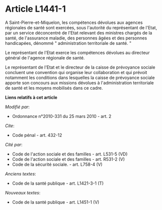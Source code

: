 # Article L1441-1

A Saint-Pierre-et-Miquelon, les compétences dévolues aux agences régionales de santé sont exercées, sous l'autorité du
représentant de l'Etat, par un service déconcentré de l'Etat relevant des ministres chargés de la santé, de l'assurance
maladie, des personnes âgées et des personnes handicapées, dénommé " administration territoriale de santé. " 

Le représentant de l'Etat exerce les compétences dévolues au directeur général de l'agence régionale de santé. 

Le représentant de l'Etat et le directeur de la caisse de prévoyance sociale concluent une convention qui organise leur
collaboration et qui prévoit notamment les conditions dans lesquelles la caisse de prévoyance sociale apporte son concours
aux missions dévolues à l'administration territoriale de santé et les moyens mobilisés dans ce cadre.

**Liens relatifs à cet article**

_Modifié par_:

  - Ordonnance n°2010-331 du 25 mars 2010 - art. 2

_Cite_:

  - Code pénal - art. 432-12

_Cité par_:

  - Code de l'action sociale et des familles - art. L531-5 (VD)
  - Code de l'action sociale et des familles - art. R531-2 (V)
  - Code de la sécurité sociale. - art. L758-4 (V)

_Anciens textes_:

  - Code de la santé publique - art. L1421-3-1 (T)

_Nouveaux textes_:

  - Code de la santé publique - art. L1451-1 (V)
